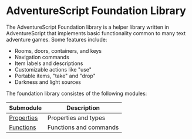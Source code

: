 # AdventureScript Foundation Library

The AdventureScript Foundation library is a helper library written in AdventureScript that implements basic functionality common to many text adventure games. Some features include:

- Rooms, doors, containers, and keys
- Navigation commands
- Item labels and descriptions
- Customizable actions like "use"
- Portable items, "take" and "drop"
- Darkness and light sources

The foundation library consistes of the following modules:

| Submodule                                 | Description                   |
|-------------------------------------------|-------------------------------|
| [Properties](Foundation-Properties.md)    | Properties and types          |
| [Functions](Foundation-Functions.md)      | Functions and commands        |

